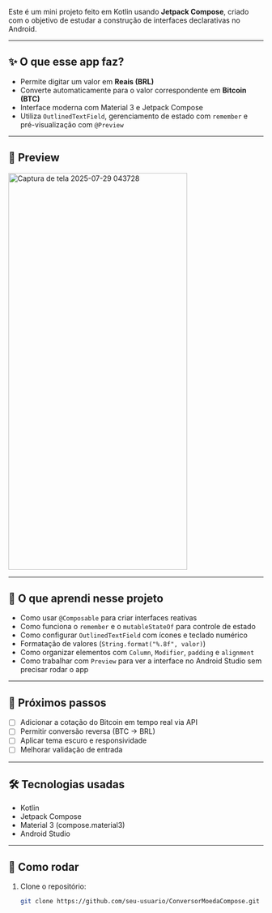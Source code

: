 Este é um mini projeto feito em Kotlin usando **Jetpack Compose**, criado com o objetivo de estudar a construção de interfaces declarativas no Android.

---

## ✨ O que esse app faz?

- Permite digitar um valor em **Reais (BRL)**
- Converte automaticamente para o valor correspondente em **Bitcoin (BTC)**
- Interface moderna com Material 3 e Jetpack Compose
- Utiliza `OutlinedTextField`, gerenciamento de estado com `remember` e pré-visualização com `@Preview`

---

## 📸 Preview

<img width="353" height="783" alt="Captura de tela 2025-07-29 043728" src="https://github.com/user-attachments/assets/f4af7adb-9193-473a-8060-a8b78f0edfa7" />

---

## 🧠 O que aprendi nesse projeto

- Como usar `@Composable` para criar interfaces reativas
- Como funciona o `remember` e o `mutableStateOf` para controle de estado
- Como configurar `OutlinedTextField` com ícones e teclado numérico
- Formatação de valores (`String.format("%.8f", valor)`)
- Como organizar elementos com `Column`, `Modifier`, `padding` e `alignment`
- Como trabalhar com `Preview` para ver a interface no Android Studio sem precisar rodar o app

---

## 🚀 Próximos passos

- [ ] Adicionar a cotação do Bitcoin em tempo real via API
- [ ] Permitir conversão reversa (BTC → BRL)
- [ ] Aplicar tema escuro e responsividade
- [ ] Melhorar validação de entrada

---

## 🛠️ Tecnologias usadas

- Kotlin
- Jetpack Compose
- Material 3 (compose.material3)
- Android Studio

---

## 📂 Como rodar

1. Clone o repositório:
   ```bash
   git clone https://github.com/seu-usuario/ConversorMoedaCompose.git

